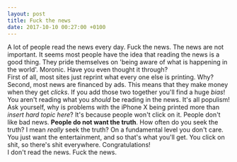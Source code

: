 ```yaml
---
layout: post
title: Fuck the news
date: 2017-10-10 00:27:00 +0100
---
```

A lot of people read the news every day. Fuck the news. The news are not important.
It seems most people have the idea that reading the news is a good thing. They pride
themselves on 'being aware of what is happening in the world'. Moronic. Have you even
thought it through?  
First of all, most sites just reprint what every one else is printing. Why? Second,
most news are financed by ads. This means that they make money when they get *clicks*.
If you add those two together you'll find a huge *bias*! You aren't reading what you
*should* be reading in the news. It's all populism! Ask yourself, why is problems with
the iPhone X being printed more than *insert hard topic here*? It's because people won't
click on it. People don't like bad news. **People do not want the truth**. How often do
you seek the truth? I mean *really* seek the truth? On a fundamental level you don't care.
You just want the entertainment, and so that's what you'll get. You click on shit, so there's
shit everywhere. Congratulations!  
I don't read the news. Fuck the news.
